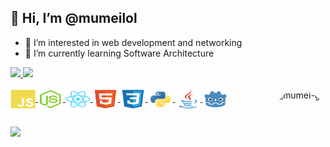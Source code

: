 ## 👋 Hi, I’m @mumeilol

- 👀 I’m interested in web development and networking
- 🌱 I’m currently learning Software Architecture

<div>
  <a href="https://github.com/mumeilol">
  <img height="180em" src="https://github-readme-stats.vercel.app/api?username=mumeilol&show_icons=true&theme=gruvbox&include_all_commits=true&count_private=true"/>
  <img height="180em" src="https://github-readme-stats.vercel.app/api/top-langs/?username=mumeilol&layout=compact&langs_count=7&theme=gruvbox"/>
</div>

<div style="display: inline_block"><br>
  <img align="center" alt="Js" height="30" width="40" src="https://raw.githubusercontent.com/devicons/devicon/master/icons/javascript/javascript-plain.svg">
  <img align="center" alt="Js" height="30" width="40" src="https://raw.githubusercontent.com/devicons/devicon/master/icons/nodejs/nodejs-original.svg">
  <img align="center" alt="React" height="30" width="40" src="https://raw.githubusercontent.com/devicons/devicon/master/icons/react/react-original.svg">
  <img align="center" alt="HTML" height="30" width="40" src="https://raw.githubusercontent.com/devicons/devicon/master/icons/html5/html5-original.svg">
  <img align="center" alt="CSS" height="30" width="40" src="https://raw.githubusercontent.com/devicons/devicon/master/icons/css3/css3-original.svg">
  <img align="center" alt="Python" height="30" width="40" src="https://raw.githubusercontent.com/devicons/devicon/master/icons/python/python-original.svg">
  <img align="center" alt="Java" height="30" width="40" src="https://raw.githubusercontent.com/devicons/devicon/master/icons/java/java-original.svg">
  <img align="center" alt="godot" height="30" width="40" src="https://raw.githubusercontent.com/devicons/devicon/master/icons/godot/godot-original.svg">
  
  <img align="right" alt="mumei-gif" height="150" style="border-radius:50px;" src="https://giffiles.alphacoders.com/920/92065.gif">
</div>

  ##
 
<div> 
  <a href="https://twitter.com/mumeilol" target="_blank"><img src="https://img.shields.io/badge/Twitter-1DA1F2?style=for-the-badge&logo=twitter&logoColor=white" target="_blank"></a>
</div>
